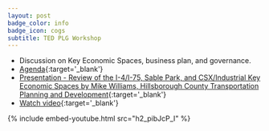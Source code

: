 ```yaml
---
layout: post
badge_color: info
badge_icon: cogs
subtitle: TED PLG Workshop
---
```


* Discussion on Key Economic Spaces, business plan, and governance.
* [Agenda](http://www.hillsboroughcounty.org/DocumentCenter/View/10590){:target='_blank'}
* [Presentation - Review of the I-4/I-75, Sable Park, and CSX/Industrial Key Economic Spaces by Mike Williams, Hillsborough County Transportation Planning and Development](http://www.hillsboroughcounty.org/DocumentCenter/View/10620){:target='_blank'}
* [Watch video](http://65.49.32.144/Hillsborough/24b9aca5-433e-46bc-9830-83da86e8414b/Trans_Econ_Dev_WS_1_15_2014/presentation_file/mgpresenter.html?Stream=low){:target='_blank'}

{% include embed-youtube.html src="h2_pibJcP_I" %}
